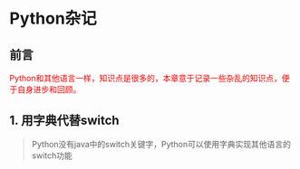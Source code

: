 # Python杂记
## 前言
<font color="red">Python和其他语言一样，知识点是很多的，本章意于记录一些杂乱的知识点，便于自身进步和回顾。</font>


## 1. 用字典代替switch
> Python没有java中的switch关键字，Python可以使用字典实现其他语言的switch功能



